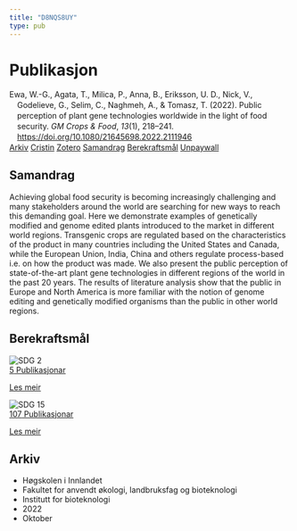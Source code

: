 ```yaml
---
title: "D8NQS8UY"
type: pub
---
```

<h1>Publikasjon</h1>
<article id="csl-bib-container-D8NQS8UY" class="csl-bib-container">
  <div class="csl-bib-body" style="line-height: 1.35; padding-left: 1em; text-indent:-1em;">
  <div class="csl-entry">Ewa, W.-G., Agata, T., Milica, P., Anna, B., Eriksson, U. D., Nick, V., Godelieve, G., Selim, C., Naghmeh, A., &amp; Tomasz, T. (2022). Public perception of plant gene technologies worldwide in the light of food security. <i>GM Crops &amp; Food</i>, <i>13</i>(1), 218&#x2013;241. <a href="https://doi.org/10.1080/21645698.2022.2111946">https://doi.org/10.1080/21645698.2022.2111946</a></div>
</div>
  <div class="csl-bib-buttons">
    <a href="#taxonomy-article-D8NQS8UY" class="csl-bib-button">Arkiv</a>
    <a href="https://app.cristin.no/results/show.jsf?id=2066945" alt="Cristin URL" class="csl-bib-button">Cristin</a>
    <a href="http://zotero.org/groups/5402882/items/D8NQS8UY" alt="Zotero URL" class="csl-bib-button">Zotero</a>
    <a href="#abstract-article-D8NQS8UY" class="csl-bib-button">Samandrag</a>
    <a href="#sdg-article-D8NQS8UY" class="csl-bib-button">Berekraftsmål</a>
    <a href="https://www.tandfonline.com/doi/pdf/10.1080/21645698.2022.2111946?needAccess=true" class="csl-bib-button">Unpaywall</a>
  </div>
  <div id="csl-bib-meta-container-D8NQS8UY"></div>
</article>
<div id="csl-bib-meta-D8NQS8UY" class="csl-bib-meta">
  <article id="abstract-article-D8NQS8UY" class="abstract-article">
    <h1>Samandrag</h1>
    Achieving global food security is becoming increasingly challenging and many stakeholders around the world are searching for new ways to reach this demanding goal. Here we demonstrate examples of genetically modified and genome edited plants introduced to the market in different world regions. Transgenic crops are regulated based on the characteristics of the product in many countries including the United States and Canada, while the European Union, India, China and others regulate process-based i.e. on how the product was made. We also present the public perception of state-of-the-art plant gene technologies in different regions of the world in the past 20 years. The results of literature analysis show that the public in Europe and North America is more familiar with the notion of genome editing and genetically modified organisms than the public in other world regions.
  </article>
  <article id="sdg-article-D8NQS8UY" class="sdg-article">
    <h1>Berekraftsmål</h1>
    <div class="sdg-container"><div id="sdg2" class="sdg"> <img src="{{< params subfolder >}}images/sdg/sdg02_no.png" class="image" alt="SDG 2"> <div class="sdg-overlay"> <a href="{{< params subfolder >}}no/archive/?sdg=2#archive" class="sdg-publication-count"><span>5</span> Publikasjonar</a> <p><a href="NA" class="sdg-read-more">Les meir</a></p> </div> </div> <div id="sdg15" class="sdg"> <img src="{{< params subfolder >}}images/sdg/sdg15_no.png" class="image" alt="SDG 15"> <div class="sdg-overlay"> <a href="{{< params subfolder >}}no/archive/?sdg=15#archive" class="sdg-publication-count"><span>107</span> Publikasjonar</a> <p><a href="NA" class="sdg-read-more">Les meir</a></p> </div> </div></div>
  </article>
  <article id="taxonomy-article-D8NQS8UY" class="taxonomy-article">
    <h1>Arkiv</h1>
    <ul>
      <li>Høgskolen i Innlandet</li>
      <li>Fakultet for anvendt økologi, landbruksfag og bioteknologi</li>
      <li>Institutt for bioteknologi</li>
      <li>2022</li>
      <li>Oktober</li>
    </ul>
  </article>
</div>
